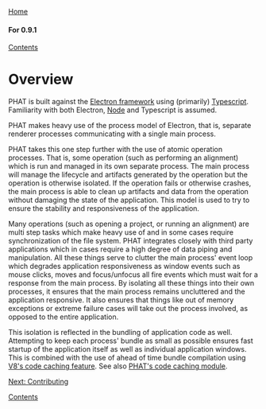[Home](https://chgibb.github.io/PHATDocs/)

#### For 0.9.1
[Contents](https://chgibb.github.io/PHATDocs/docs/releases/0.9.1/home)

# Overview
PHAT is built against the [Electron framework](https://electron.atom.io/) using (primarily) [Typescript](https://www.typescriptlang.org/). Familiarity with both Electron, [Node](https://nodejs.org/en/) and Typescript is assumed.

PHAT makes heavy use of the process model of Electron, that is, separate renderer processes communicating with a single main process. 

PHAT takes this one step further with the use of atomic operation processes. That is, some operation (such as performing an alignment) which is run and managed in its own separate process. The main process will manage the lifecycle and artifacts generated by the operation but the operation is otherwise isolated. If the operation fails or otherwise crashes, the main process is able to clean up artifacts and data from the operation without damaging the state of the application. This model is used to try to ensure the stability and responsiveness of the application. 

Many operations (such as opening a project, or running an alignment) are multi step tasks which make heavy use of and in some cases require synchronization of the file system. PHAT integrates closely with third party applications which in cases require a high degree of data piping and manipulation. All these things serve to clutter the main process' event loop which degrades application responsiveness as window events such as mouse clicks, moves and focus/unfocus all fire events which must wait for a response from the main process. By isolating all these things into their own processes, it ensures that the main process remains uncluttered and the application responsive. It also ensures that things like out of memory exceptions or extreme failure cases will take out the process involved, as opposed to the entire application.

This isolation is reflected in the bundling of application code as well. Attempting to keep each process' bundle as small as possible ensures fast startup of the application itself as well as individual application windows. This is combined with the use of ahead of time bundle compilation using [V8's code caching feature](https://v8project.blogspot.ca/2015/07/code-caching.html). See also [PHAT's code caching module](https://github.com/chgibb/PHAT/blob/0.9.1/src/req/bootStrapCodeCache.ts).  

[Next: Contributing](https://chgibb.github.io/PHATDocs/docs/releases/0.9.1/contributingGuide)

[Contents](https://chgibb.github.io/PHATDocs/docs/releases/0.9.1/home)